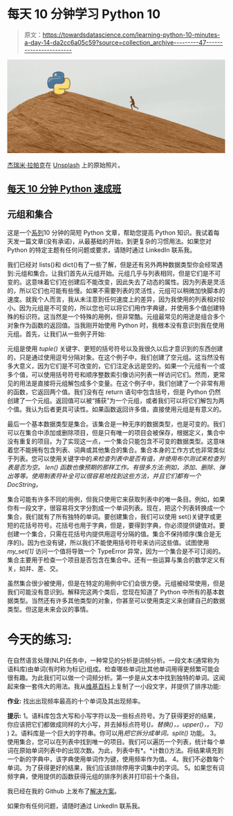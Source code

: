 # 每天 10 分钟学习 Python 10

> 原文：<https://towardsdatascience.com/learning-python-10-minutes-a-day-14-da2cc6a05c59?source=collection_archive---------47----------------------->

![](img/861a215f083567059b0616591c415d2f.png)

[杰瑞米·拉帕克](https://unsplash.com/@jeremy_justin?utm_source=unsplash&utm_medium=referral&utm_content=creditCopyText)在 [Unsplash](/?utm_source=unsplash&utm_medium=referral&utm_content=creditCopyText) 上的原始照片。

## [每天 10 分钟 Python 速成班](https://towardsdatascience.com/tagged/10minutespython)

## 元组和集合

这是一个[系列](https://python-10-minutes-a-day.rocks)10 分钟的简短 Python 文章，帮助您提高 Python 知识。我试着每天发一篇文章(没有承诺)，从最基础的开始，到更复杂的习惯用法。如果您对 Python 的特定主题有任何问题或要求，请随时通过 LinkedIn 联系我。

我们已经对 lists()和 dict()有了一些了解，但是还有另外两种数据类型你会经常遇到:元组和集合。让我们首先从元组开始。元组几乎与列表相同，但是它们是不可变的。这意味着它们在创建后不能改变，因此失去了动态的属性。因为列表是灵活的，所以它们也可能有些慢。如果不需要列表的灵活性，元组可以稍微加快脚本的速度。就我个人而言，我从未注意到任何速度上的差异，因为我使用的列表相对较小。因为元组是不可变的，所以您也可以将它们用作字典键，并使用多个值创建特殊的标识符。这当然是一个特殊的用例，但非常酷。元组最常见的用途是组合多个对象作为函数的返回值。当我刚开始使用 Python 时，我根本没有意识到我在使用元组。首先，让我们从一些例子开始:

元组是使用 *tuple()* 关键字、更短的括号符号以及我很久以后才意识到的东西创建的，只是通过使用逗号分隔对象。在这个例子中，我们创建了空元组。这当然没有多大意义，因为它们是不可改变的，它们注定永远是空的。如果一个元组有一个或多个值，可以使用括号符号和顺序整数索引像访问列表一样访问它们。然而，更常见的用法是直接将元组解包成多个变量。在这个例子中，我们创建了一个非常有用的函数，它返回两个值。我们没有在 return 语句中包含括号，但是 Python 仍然创建了一个元组。返回值可以被“捕获”为一个元组，或者我们可以将它们解包为两个值。我认为后者更具可读性。如果函数返回许多值，直接使用元组是有意义的。

最后一个基本数据类型是集合。该集合是一种无序的数据类型，也是可变的。我们可以在集合中添加或删除项目，但是只有唯一的项目会被保存，根据定义，集合中没有重复的项目。为了实现这一点，一个集合只能包含不可变的数据类型。这意味着您不能拥有包含列表、词典或其他集合的集合。集合本身的工作方式也非常类似于列表。您可以使用关键字中的*来检查列表中是否有值，并使用布尔测试来检查列表是否为空。 *len()* 函数也像预期的那样工作。有很多方法:例如，添加、删除、弹出等等。使用制表符补全可以很容易地找到这些方法，并且它们都有一个 DocString。*

集合可能有许多不同的用例，但我只使用它来获取列表中的唯一条目。例如，如果你有一段文字，很容易将文字分割成一个单词列表。现在，把这个列表转换成一个集合，我们就有了所有独特的单词。要创建集合，我们可以使用 set()关键字或更短的花括号符号。花括号也用于字典，但是，要得到字典，你必须提供键值对。要创建一个集合，只需在花括号内提供用逗号分隔的值。集合不保持顺序(集合是无序的)。因为也没有键，所以我们不能使用括号符号来访问这些值。试图使用 *my_set[1]* 访问一个值将导致一个 TypeError 异常，因为一个集合是不可订阅的。集合主要用于检查一个项目是否包含在集合中。还有一些运算与集合的数学定义有关，如并、差、交。

虽然集合很少被使用，但是在特定的用例中它们会很方便。元组被经常使用，但是我们可能没有意识到。解释完这两个类后，您现在知道了 Python 中所有的基本数据类型。当然还有许多其他类型的对象，你甚至可以使用类定义来创建自己的数据类型。但这是未来会议的事情。

# 今天的练习:

在自然语言处理(NLP)任务中，一种常见的分析是词频分析。一段文本(通常称为语料库)由单词(有时称为标记)组成。检查哪些单词比其他单词用得更频繁可能会很有趣。为此我们可以做一个词频分析。第一步是从文本中找到独特的单词。这闻起来像一套伟大的用法。我从[维基百科](https://en.wikipedia.org/wiki/Joke)上复制了一小段文字，并提供了排序功能:

**作业:**
找出出现频率最高的十个单词及其出现频率。

**提示:**
1。语料库包含大写和小写字符以及一些标点符号。为了获得更好的结果，你应该把它们都做成同样的大小写，并去掉标点符号(*)。替换()，。upper()，。下()* )
2。语料库是一个巨大的字符串。你可以用*把它拆分成单词。split()* 功能。
3。使用集合，您可以在列表中找到唯一的项目。我们可以遍历一个列表，统计每个单词在原始单词列表中的出现次数。为此，列表中有*。*计数()方法。将结果填充到一个新的字典中，该字典使用单词作为键，使用频率作为值。
4。我们不必数每个单词。为了获得更好的结果，我们应该排除停用字词集中的字词。
5。如果您有词频字典，使用提供的函数获得元组的排序列表并打印前十个条目。

我已经在我的 Github 上发布了[解决方案](https://gist.github.com/dennisbakhuis/815656a9d197bda4893c61b856310093)。

如果你有任何问题，请随时通过 LinkedIn 联系我。